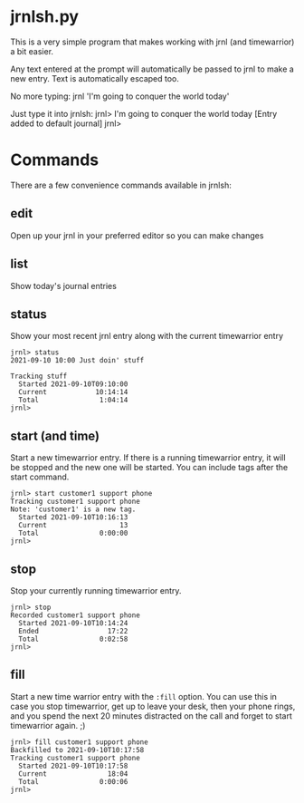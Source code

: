 jrnlsh.py
=========

This is a very simple program that makes working with jrnl (and timewarrior) a bit easier.

Any text entered at the prompt will automatically be passed to jrnl to make a new entry.  Text is automatically escaped too.

No more typing:
    jrnl 'I\'m going to conquer the world today'

Just type it into jrnlsh:
    jrnl> I'm going to conquer the world today
    [Entry added to default journal]
    jrnl>


# Commands

There are a few convenience commands available in jrnlsh:

## edit
Open up your jrnl in your preferred editor so you can make changes

## list
Show today's journal entries

## status
Show your most recent jrnl entry along with the current timewarrior entry

    jrnl> status
    2021-09-10 10:00 Just doin' stuff

    Tracking stuff
      Started 2021-09-10T09:10:00
      Current            10:14:14
      Total               1:04:14
    jrnl> 

## start (and time)
Start a new timewarrior entry.  If there is a running timewarrior entry, it will be stopped and the new one will be started.  You can include tags after the start command.

    jrnl> start customer1 support phone
    Tracking customer1 support phone
    Note: 'customer1' is a new tag.
      Started 2021-09-10T10:16:13
      Current                  13
      Total               0:00:00
    jrnl> 

## stop
Stop your currently running timewarrior entry.

    jrnl> stop
    Recorded customer1 support phone
      Started 2021-09-10T10:14:24
      Ended                 17:22
      Total               0:02:58
    jrnl> 

## fill
Start a new time warrior entry with the ```:fill``` option.  You can use this in case you stop timewarrior, get up to leave your desk, then your phone rings, and you spend the next 20 minutes distracted on the call and forget to start timewarrior again.  ;)

    jrnl> fill customer1 support phone
    Backfilled to 2021-09-10T10:17:58
    Tracking customer1 support phone
      Started 2021-09-10T10:17:58
      Current               18:04
      Total               0:00:06
    jrnl> 